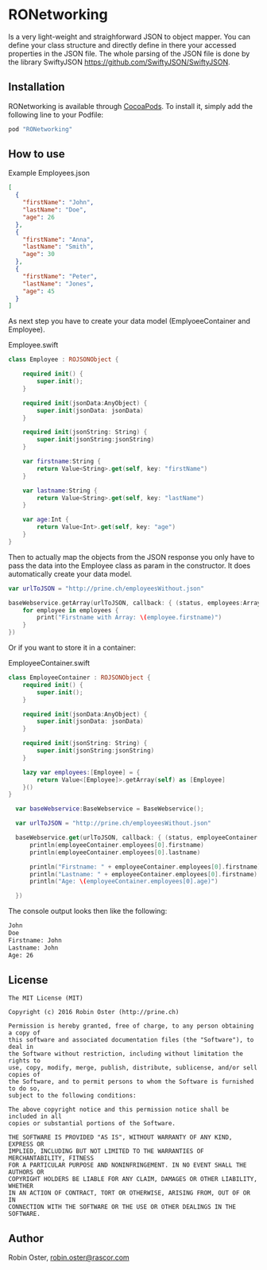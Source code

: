 # RONetworking

Is a very light-weight and straighforward JSON to object mapper. You can define your class structure and directly
define in there your accessed properties in the JSON file. The whole parsing of the JSON file is done by the library SwiftyJSON https://github.com/SwiftyJSON/SwiftyJSON.

## Installation

RONetworking is available through [CocoaPods](http://cocoapods.org). To install
it, simply add the following line to your Podfile:

```ruby
pod "RONetworking"
```

## How to use
Example Employees.json

```json
[
  {
    "firstName": "John",
    "lastName": "Doe",
    "age": 26
  },
  {
    "firstName": "Anna",
    "lastName": "Smith",
    "age": 30
  },
  {
    "firstName": "Peter",
    "lastName": "Jones",
    "age": 45
  }
]
```

As next step you have to create your data model (EmplyoeeContainer and Employee).

Employee.swift
```swift
class Employee : ROJSONObject {

    required init() {
        super.init();
    }

    required init(jsonData:AnyObject) {
        super.init(jsonData: jsonData)
    }

    required init(jsonString: String) {
        super.init(jsonString:jsonString)
    }

    var firstname:String {
        return Value<String>.get(self, key: "firstName")
    }

    var lastname:String {
        return Value<String>.get(self, key: "lastName")
    }

    var age:Int {
        return Value<Int>.get(self, key: "age")
    }
}
```

Then to actually map the objects from the JSON response you only have to pass the data into the Employee class as param in the constructor. It does automatically create your data model.
```swift
var urlToJSON = "http://prine.ch/employeesWithout.json"

baseWebservice.getArray(urlToJSON, callback: { (status, employees:Array<Employee>) in
    for employee in employees {
        print("Firstname with Array: \(employee.firstname)")
    }
})
```

Or if you want to store it in a container:

EmployeeContainer.swift
```swift
class EmployeeContainer : ROJSONObject {
    required init() {
        super.init();
    }

    required init(jsonData:AnyObject) {
        super.init(jsonData: jsonData)
    }

    required init(jsonString: String) {
        super.init(jsonString:jsonString)
    }

    lazy var employees:[Employee] = {
        return Value<[Employee]>.getArray(self) as [Employee]
    }()
}
```

```swift
  var baseWebservice:BaseWebservice = BaseWebservice();

  var urlToJSON = "http://prine.ch/employeesWithout.json"

  baseWebservice.get(urlToJSON, callback: { (status, employeeContainer:EmployeeContainer) -> () in
      println(employeeContainer.employees[0].firstname)
      println(employeeContainer.employees[0].lastname)

      println("Firstname: " + employeeContainer.employees[0].firstname)
      println("Lastname: " + employeeContainer.employees[0].firstname)
      println("Age: \(employeeContainer.employees[0].age)")

  })
```


The console output looks then like the following:

```txt
John
Doe
Firstname: John
Lastname: John
Age: 26
```

## License

```
The MIT License (MIT)

Copyright (c) 2016 Robin Oster (http://prine.ch)

Permission is hereby granted, free of charge, to any person obtaining a copy of
this software and associated documentation files (the "Software"), to deal in
the Software without restriction, including without limitation the rights to
use, copy, modify, merge, publish, distribute, sublicense, and/or sell copies of
the Software, and to permit persons to whom the Software is furnished to do so,
subject to the following conditions:

The above copyright notice and this permission notice shall be included in all
copies or substantial portions of the Software.

THE SOFTWARE IS PROVIDED "AS IS", WITHOUT WARRANTY OF ANY KIND, EXPRESS OR
IMPLIED, INCLUDING BUT NOT LIMITED TO THE WARRANTIES OF MERCHANTABILITY, FITNESS
FOR A PARTICULAR PURPOSE AND NONINFRINGEMENT. IN NO EVENT SHALL THE AUTHORS OR
COPYRIGHT HOLDERS BE LIABLE FOR ANY CLAIM, DAMAGES OR OTHER LIABILITY, WHETHER
IN AN ACTION OF CONTRACT, TORT OR OTHERWISE, ARISING FROM, OUT OF OR IN
CONNECTION WITH THE SOFTWARE OR THE USE OR OTHER DEALINGS IN THE SOFTWARE.
```

## Author

Robin Oster, robin.oster@rascor.com
